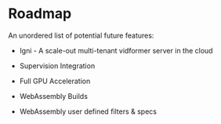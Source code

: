 # Roadmap

An unordered list of potential future features:

* Igni - A scale-out multi-tenant vidformer server in the cloud

* Supervision Integration

* Full GPU Acceleration

* WebAssembly Builds

* WebAssembly user defined filters & specs
